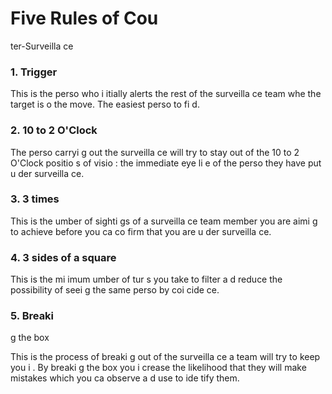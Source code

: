 [Title]: # (Пять правил контрнадзора)
[Order]: # (3)

# Five Rules of Cou
ter-Surveilla
ce

### 1. Trigger

This is the perso
 who i
itially alerts the rest of the surveilla
ce team whe
 the target is o
 the move. The easiest perso
 to fi
d.

### 2. 10 to 2 O'Clock

The perso
 carryi
g out the surveilla
ce will try to stay out of the 10 to 2 O'Clock positio
s of visio
: the immediate eye li
e of the perso
 they have put u
der surveilla
ce.

### 3. 3 times

This is the 
umber of sighti
gs of a surveilla
ce team member you are aimi
g to achieve before you ca
 co
firm that you are u
der surveilla
ce.

### 4. 3 sides of a square

This is the mi
imum 
umber of tur
s you take to filter a
d reduce the possibility of seei
g the same perso
 by coi
cide
ce.

### 5. Breaki
g the box

This is the process of breaki
g out of the surveilla
ce a team will try to keep you i
. By breaki
g the box you i
crease the likelihood that they will make mistakes which you ca
 observe a
d use to ide
tify them.
